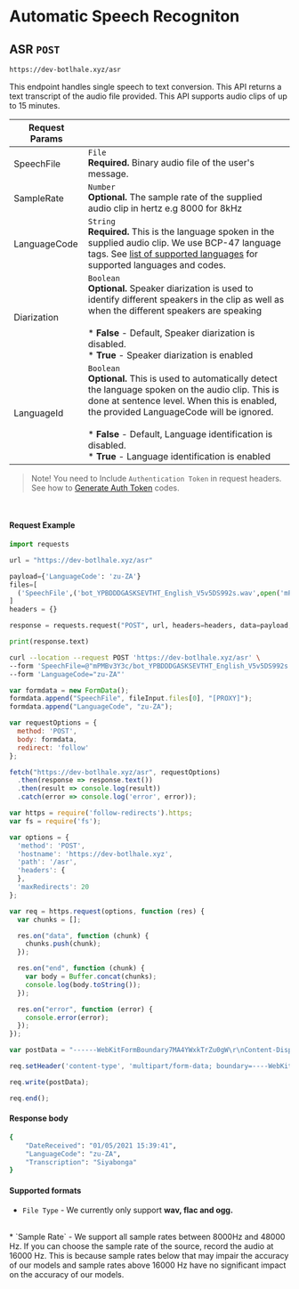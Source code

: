 # Automatic Speech Recogniton
## ASR `POST`

```bash
https://dev-botlhale.xyz/asr
```
This endpoint handles single speech to text conversion. This API returns a text transcript of the audio file provided. This API supports audio clips of up to 15 minutes.

Request Params | |
| ------------- | ------------- |
| SpeechFile  | `File` <br />**Required.** Binary audio file of the user's message.| 
| SampleRate  | `Number` <br /> **Optional.** The sample rate of the supplied audio clip in hertz e.g 8000 for 8kHz|
| LanguageCode  | `String` <br /> **Required.** This is the language spoken in the supplied audio clip. We use BCP-47 language tags. See [list of supported languages](2%20-%20Languages.md) for supported languages and codes. |
| Diarization  | `Boolean` <br /> **Optional.** Speaker diarization is used to identify different speakers in the clip as well as when the different speakers are speaking <br><br/> * **False** - Default, Speaker diarization is disabled. <br/> * **True** - Speaker diarization is enabled  |
| LanguageId  | `Boolean` <br /> **Optional.** This is used to automatically detect the language spoken on the audio clip. This is done at sentence level. When this is enabled, the provided LanguageCode will be ignored.<br><br> * **False** - Default, Language identification is disabled. <br/> * **True** - Language identification is enabled|


<!-- theme: info -->

>  Note\! You need to Include `Authentication Token` in request headers. See how to 
[Generate Auth Token](../../1%20-%20Authentication.md#generate-a-bearer-token-post)
 codes. 


<br />

#### Request Example
<!--
type: tab
title: Python
-->

```python 
import requests

url = "https://dev-botlhale.xyz/asr"

payload={'LanguageCode': 'zu-ZA'}
files=[
  ('SpeechFile',('bot_YPBDDDGASKSEVTHT_English_V5v5DS992s.wav',open('mPMBv3Y3c/bot_YPBDDDGASKSEVTHT_English_V5v5DS992s.wav','rb'),'audio/wav'))
]
headers = {}

response = requests.request("POST", url, headers=headers, data=payload, files=files)

print(response.text)
```

<!--
type: tab
title: cURL
-->
```bash 
curl --location --request POST 'https://dev-botlhale.xyz/asr' \
--form 'SpeechFile=@"mPMBv3Y3c/bot_YPBDDDGASKSEVTHT_English_V5v5DS992s.wav"' \
--form 'LanguageCode="zu-ZA"'
```

<!--
type: tab
title: Javascipt
-->
```javascript 
var formdata = new FormData();
formdata.append("SpeechFile", fileInput.files[0], "[PROXY]");
formdata.append("LanguageCode", "zu-ZA");

var requestOptions = {
  method: 'POST',
  body: formdata,
  redirect: 'follow'
};

fetch("https://dev-botlhale.xyz/asr", requestOptions)
  .then(response => response.text())
  .then(result => console.log(result))
  .catch(error => console.log('error', error));
```

<!--
type: tab
title: NODEJS - NATIVE
-->

```js
var https = require('follow-redirects').https;
var fs = require('fs');

var options = {
  'method': 'POST',
  'hostname': 'https://dev-botlhale.xyz',
  'path': '/asr',
  'headers': {
  },
  'maxRedirects': 20
};

var req = https.request(options, function (res) {
  var chunks = [];

  res.on("data", function (chunk) {
    chunks.push(chunk);
  });

  res.on("end", function (chunk) {
    var body = Buffer.concat(chunks);
    console.log(body.toString());
  });

  res.on("error", function (error) {
    console.error(error);
  });
});

var postData = "------WebKitFormBoundary7MA4YWxkTrZu0gW\r\nContent-Disposition: form-data; name=\"SpeechFile\"; filename=\"[PROXY]\"\r\nContent-Type: \"{Insert_File_Content_Type}\"\r\n\r\n" + fs.readFileSync('mPMBv3Y3c/bot_YPBDDDGASKSEVTHT_English_V5v5DS992s.wav') + "\r\n------WebKitFormBoundary7MA4YWxkTrZu0gW\r\nContent-Disposition: form-data; name=\"LanguageCode\"\r\n\r\nIsiZulu\r\n------WebKitFormBoundary7MA4YWxkTrZu0gW--";

req.setHeader('content-type', 'multipart/form-data; boundary=----WebKitFormBoundary7MA4YWxkTrZu0gW');

req.write(postData);

req.end();
```

<!-- type: tab-end -->


#### Response body
```bash
{
    "DateReceived": "01/05/2021 15:39:41",
    "LanguageCode": "zu-ZA",
    "Transcription": "Siyabonga"
}
```
#### Supported formats
* `File Type` - We currently only support **wav, flac and ogg.**
<br>
* `Sample Rate` - We support all sample rates between 8000Hz and 48000 Hz. If you can choose the sample rate of the source, record the audio at 16000 Hz. This is because sample rates below that may impair the accuracy of our models and sample rates above 16000 Hz have no significant impact on the accuracy of our models.  
<br>





